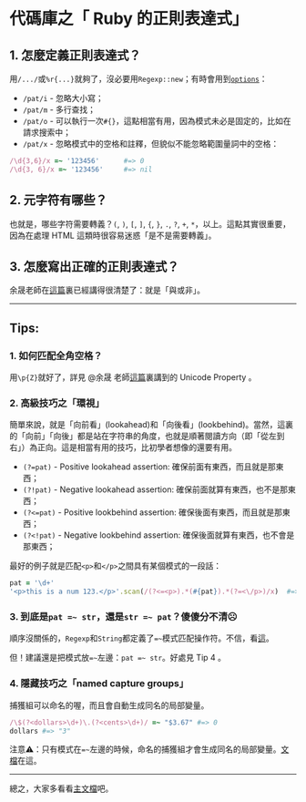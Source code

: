 <link rel="stylesheet" href="/css/markdown.css">
<link rel="stylesheet" href="http://cdnjs.cloudflare.com/ajax/libs/highlight.js/9.1.0/styles/tomorrow-night.min.css">
<script src="http://cdnjs.cloudflare.com/ajax/libs/highlight.js/9.1.0/highlight.min.js"></script>    
<script>hljs.initHighlightingOnLoad();</script>

# 代碼庫之「 Ruby 的正則表達式」


## 1. 怎麼定義正則表達式？

用`/.../`或`%r{...}`就夠了，沒必要用`Regexp::new`；有時會用到[`options`](http://ruby-doc.org/core-2.4.2/Regexp.html#class-Regexp-label-Options)：

- `/pat/i` - 忽略大小寫；
- `/pat/m` - 多行查找；
- `/pat/o` - 可以執行一次`#{}`，這點相當有用，因為模式未必是固定的，比如在請求搜索中；
- `/pat/x` - 忽略模式中的空格和註釋，但貌似不能忽略範圍量詞中的空格：

~~~ruby
/\d{3,6}/x =~ '123456'		#=> 0
/\d{3, 6}/x =~ '123456'		#=> nil
~~~


## 2. 元字符有哪些？

也就是，哪些字符需要轉義？`(`, `)`, `[`, `]`, `{`, `}`, `.`, `?`, `+`, `*`，以上。這點其實很重要，因為在處理 HTML 這類時很容易迷惑「是不是需要轉義」。


## 3. 怎麼寫出正確的正則表達式？

余晟老師在[這篇](http://www.infoq.com/cn/news/2011/04/regular-expressions-4)裏已經講得很清楚了：就是「與或非」。



----

## Tips:

### 1. 如何匹配全角空格？

用`\p{Z}`就好了，詳見 @余晟 老師[這篇](http://www.infoq.com/cn/news/2011/03/regular-expressions-unicode-2)裏講到的 Unicode Property 。


### 2. 高級技巧之「環視」

簡單來說，就是「向前看」(lookahead)和「向後看」(lookbehind)。當然，這裏的「向前」「向後」都是站在字符串的角度，也就是順著閱讀方向（即「從左到右」）為正向。這是相當有用的技巧，比初學者想像的還要有用。

- `(?=pat)` - Positive lookahead assertion: 確保前面有東西，而且就是那東西；
- `(?!pat)` - Negative lookahead assertion: 確保前面就算有東西，也不是那東西；
- `(?<=pat)` - Positive lookbehind assertion: 確保後面有東西，而且就是那東西；
- `(?<!pat)` - Negative lookbehind assertion: 確保後面就算有東西，也不會是那東西；

最好的例子就是匹配`<p>`和`</p>`之間具有某個模式的一段話：

~~~ruby
pat = '\d+'
'<p>this is a num 123.</p>'.scan(/(?<=<p>).*(#{pat}).*(?=<\/p>)/x)  #=> [["3"]]
~~~


### 3. 到底是`pat =~ str`，還是`str =~ pat`？傻傻分不清☹️

順序沒關係的，`Regexp`和`String`都定義了`=~`模式匹配操作符。不信，看[這](http://ruby-doc.org/core-2.4.2/Regexp.html#class-Regexp-label-3D-7E+operator)。

但！建議還是把模式放`=~`左邊：`pat =~ str`。好處見 Tip 4 。


### 4. 隱藏技巧之「named capture groups」

捕獲組可以命名的喔，而且會自動生成同名的局部變量。

~~~ruby
/\$(?<dollars>\d+)\.(?<cents>\d+)/ =~ "$3.67" #=> 0
dollars #=> "3"
~~~

注意⚠️：只有模式在`=~`左邊的時候，命名的捕獲組才會生成同名的局部變量。[文檔](http://ruby-doc.org/core-2.4.2/Regexp.html#class-Regexp-label-Capturing)在這。

----

總之，大家多看看[主文檔](http://ruby-doc.org/core-2.4.2/Regexp.html)吧。
